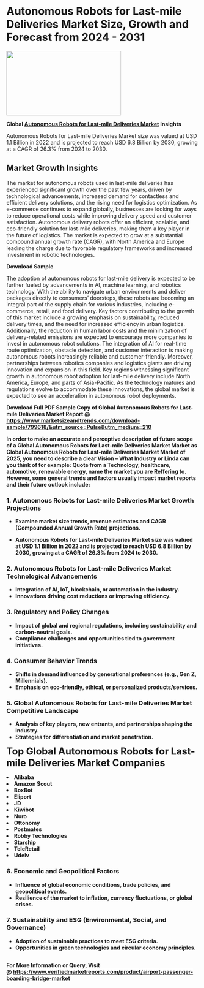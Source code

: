 <H1>Autonomous Robots for Last-mile Deliveries Market Size, Growth and Forecast from 2024 - 2031</H1><img class="aligncenter size-medium wp-image-584254" src="https://thirdeyenews.in/wp-content/uploads/2024/09/Global-Market-Research-300x168.jpeg" alt="" width="300" height="168" /><p><strong>Global&nbsp;<a href="https://www.marketsizeandtrends.com/download-sample/799618/&amp;utm_source=Pulse&amp;utm_medium=210">Autonomous Robots for Last-mile Deliveries Market</a> Insights</strong></p><p>Autonomous Robots for Last-mile Deliveries Market size was valued at USD 1.1 Billion in 2022 and is projected to reach USD 6.8 Billion by 2030, growing at a CAGR of 26.3% from 2024 to 2030.</p><p><h2>Market Growth Insights</h2> <p>The market for autonomous robots used in last-mile deliveries has experienced significant growth over the past few years, driven by technological advancements, increased demand for contactless and efficient delivery solutions, and the rising need for logistics optimization. As e-commerce continues to expand globally, businesses are looking for ways to reduce operational costs while improving delivery speed and customer satisfaction. Autonomous delivery robots offer an efficient, scalable, and eco-friendly solution for last-mile deliveries, making them a key player in the future of logistics. The market is expected to grow at a substantial compound annual growth rate (CAGR), with North America and Europe leading the charge due to favorable regulatory frameworks and increased investment in robotic technologies.</p> <p><strong>Download Sample</strong></p> <p>The adoption of autonomous robots for last-mile delivery is expected to be further fueled by advancements in AI, machine learning, and robotics technology. With the ability to navigate urban environments and deliver packages directly to consumers’ doorsteps, these robots are becoming an integral part of the supply chain for various industries, including e-commerce, retail, and food delivery. Key factors contributing to the growth of this market include a growing emphasis on sustainability, reduced delivery times, and the need for increased efficiency in urban logistics. Additionally, the reduction in human labor costs and the minimization of delivery-related emissions are expected to encourage more companies to invest in autonomous robot solutions. The integration of AI for real-time route optimization, obstacle detection, and customer interaction is making autonomous robots increasingly reliable and customer-friendly. Moreover, partnerships between robotics companies and logistics giants are driving innovation and expansion in this field. Key regions witnessing significant growth in autonomous robot adoption for last-mile delivery include North America, Europe, and parts of Asia-Pacific. As the technology matures and regulations evolve to accommodate these innovations, the global market is expected to see an acceleration in autonomous robot deployments. <p><strong></p><p><span class=""><strong>Download Full PDF Sample Copy of Global Autonomous Robots for Last-mile Deliveries Market Report</strong> @ <a href="https://www.marketsizeandtrends.com/download-sample/799618/&amp;utm_source=Pulse&amp;utm_medium=210" target="_blank">https://www.marketsizeandtrends.com/download-sample/799618/&amp;utm_source=Pulse&amp;utm_medium=210</a></span></p><p>In order to make an accurate and perceptive description of future scope of a Global&nbsp;Autonomous Robots for Last-mile Deliveries Market Market as Global&nbsp;Autonomous Robots for Last-mile Deliveries Market Market of 2025, you need to describe a clear Vision &ndash; What Industry or Linda can you think of for example: Quote from a Technology, healthcare, automotive, renewable energy, name the market you are Reffering to. However, some general trends and factors usually impact market reports and their future outlook include:</p><h3>1.&nbsp;<strong>Autonomous Robots for Last-mile Deliveries Market Growth Projections</strong></h3><ul><li>Examine market size trends, revenue estimates and CAGR (Compounded Annual Growth Rate) projections.</li><li><p>Autonomous Robots for Last-mile Deliveries Market size was valued at USD 1.1 Billion in 2022 and is projected to reach USD 6.8 Billion by 2030, growing at a CAGR of 26.3% from 2024 to 2030.</p></li></ul><h3>2.&nbsp;<strong>Autonomous Robots for Last-mile Deliveries Market Technological Advancements</strong></h3><ul><li>Integration of AI, IoT, blockchain, or automation in the industry.</li><li>Innovations driving cost reductions or improving efficiency.</li></ul><h3>3.&nbsp;<strong>Regulatory and Policy Changes</strong></h3><ul><li>Impact of global and regional regulations, including sustainability and carbon-neutral goals.</li><li>Compliance challenges and opportunities tied to government initiatives.</li></ul><h3>4.&nbsp;<strong>Consumer Behavior Trends</strong></h3><ul><li>Shifts in demand influenced by generational preferences (e.g., Gen Z, Millennials).</li><li>Emphasis on eco-friendly, ethical, or personalized products/services.</li></ul><h3>5.&nbsp;<strong>Global Autonomous Robots for Last-mile Deliveries Market Competitive Landscape</strong></h3><ul><li>Analysis of key players, new entrants, and partnerships shaping the industry.</li><li>Strategies for differentiation and market penetration.</li></ul><p data-pm-slice="1 1 []"><span style="color: inherit; font-family: inherit; font-size: 25px;">Top Global Autonomous Robots for Last-mile Deliveries Market Companies</span></p><div class="" data-test-id=""><p><li>Alibaba</li><li> Amazon Scout</li><li> BoxBot</li><li> Eliport</li><li> JD</li><li> Kiwibot</li><li> Nuro</li><li> Ottonomy</li><li> Postmates</li><li> Robby Technologies</li><li> Starship</li><li> TeleRetail</li><li> Udelv</li></p></div><h3>6.&nbsp;<strong>Economic and Geopolitical Factors</strong></h3><ul><li>Influence of global economic conditions, trade policies, and geopolitical events.</li><li>Resilience of the market to inflation, currency fluctuations, or global crises.</li></ul><h3>7.&nbsp;<strong>Sustainability and ESG (Environmental, Social, and Governance)</strong></h3><ul><li>Adoption of sustainable practices to meet ESG criteria.</li><li>Opportunities in green technologies and circular economy principles.</li></ul><h2><strong style="font-size: 14px;">For More Information or Query, Visit @&nbsp;</strong><a style="background-color: #ffffff; font-size: 14px;" href="https://www.marketsizeandtrends.com/report/autonomous-robots-for-last-mile-deliveries-market/" target="_blank">https://www.verifiedmarketreports.com/product/airport-passenger-boarding-bridge-market</a></h2>

